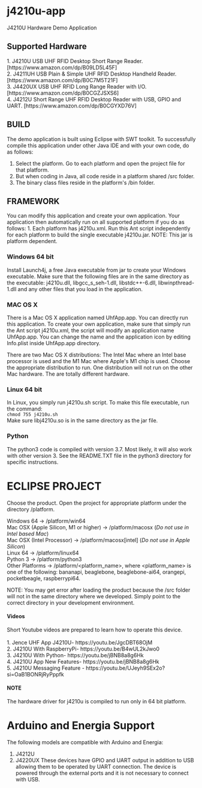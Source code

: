 # j4210u-app
J4210U Hardware Demo Application
<h2>Supported Hardware</h2>
1. J4210U USB UHF RFID Desktop Short Range Reader. [https://www.amazon.com/dp/B09LD5L45F]<br/>
2. J4211UH USB Plain & Simple UHF RFID Desktop Handheld Reader. [https://www.amazon.com/dp/B0C7M5T21F]<br/>
3. J4420UX USB UHF RFID Long Range Reader with I/O. [https://www.amazon.com/dp/B0CGZJSXS6]<br/>
4. J4212U Short Range UHF RFID Desktop Reader with USB, GPIO and UART. [https://www.amazon.com/dp/B0CGYXD76V]

<h2>BUILD</h2>
The demo application is built using Eclipse with SWT toolkit. To successfully 
compile this application under other Java IDE and with your own code, do as
follows:

1. Select the platform. Go to each platform and open the project file for that
platform. 
2. But when coding in Java, all code reside in a platform shared /src folder.
3. The binary class files reside in the platform's /bin folder.

<h2>FRAMEWORK</h2>
You can modify this application and create your own application. Your application then automatically run on all supported platform if you do as follows:
1. Each platform has j4210u.xml. Run this Ant script independently for each platform to build the single executable j4210u.jar. NOTE: This jar is platform dependent.

<h3>Windows 64 bit</h3>
<p>Install Launch4j, a free Java executable from jar to create your Windows executable. Make sure that the following files are in the same directory as the executable: j4210u.dll, libgcc_s_seh-1.dll, libstdc++-6.dll, libwinpthread-1.dll and any other files that you load in the application.</p>
<h3>MAC OS X</h3>
<p>There is a Mac OS X application named UhfApp.app. You can directly run this application. To create your own application, make sure that simply run the Ant script j4210u.xml, the script will modify an application name UhfApp.app. You can change the name and the application icon by editing Info.plist inside UhfApp.app directory.</p>
<p>There are two Mac OS X distributions: The Intel Mac where an Intel base processor is used and the M1 Mac where Apple's M1 chip is used. Choose the appropriate distribution to run. One distribution will not run on the other Mac hardware. The are totally different hardware.</p>
<h3>Linux 64 bit</h3>
<p>In Linux, you simply run j4210u.sh script. To make this file executable, run the command:<br/>
  <code>chmod 755 j4210u.sh</code><br/>
Make sure libj4210u.so is in the same directory as the jar file.</p>

<h3>Python</h3>
<p>The python3 code is compiled with version 3.7. Most likely, it will also work with other version 3. See the README.TXT file in the python3 directory for specific instructions.</p>

ECLIPSE PROJECT
===============
Choose the product. Open the project for appropriate platform under the 
directory /platform. 

Windows 64 -> /platform/win64 <br/>
Mac OSX (Apple Silicon, M1 or higher) -> /platform/macosx (<i>Do not use in Intel based Mac</i>)<br/>
Mac OSX (Intel Processor) -> /platform/macosx[intel] (<i>Do not use in Apple Silicon</i>)<br/>
Linux 64 -> /platform/linux64 <br/>
Python 3 -> /platform/python3 <br/>
Other Platforms -> /platform/<platform_name>, where <platform_name> is one of the following: bananapi, beaglebone, beaglebone-ai64, orangepi, pocketbeagle, raspberrypi64.

NOTE: You may get error after loading the product because the /src folder will not in the same directory where we developed. Simply point to the correct directory in your development environment.

<h4>Videos</h4>
Short Youtube videos are prepared to learn how to operate this device.<br>
<br>
1. Jence UHF App J4210U- https://youtu.be/JgcDBT68OjM <br>
2. J4210U With RaspberryPi- https://youtu.be/B4wUL2kJwo0 <br>
3. J4210U With Python- https://youtu.be/jBNB8a8g6Hk <br>
4. J4210U App New Features- https://youtu.be/jBNB8a8g6Hk <br>
5. J4210U Messaging Feature - https://youtu.be/UJeyh9SEx2o?si=OaB1BONRjRyPppfk <br>

<h4>NOTE</h4>
<p>The hardware driver for j4210u is compiled to run only in 64 bit platform. </p>

# Arduino and Energia Support
The following models are compatible with Arduino and Energia:
1. J4212U
2. J4220UX
These devices have GPIO and UART output in addition to USB allowing them to be operated by UART connection. The device is powered through the external ports and it is not necessary to connect with USB.
